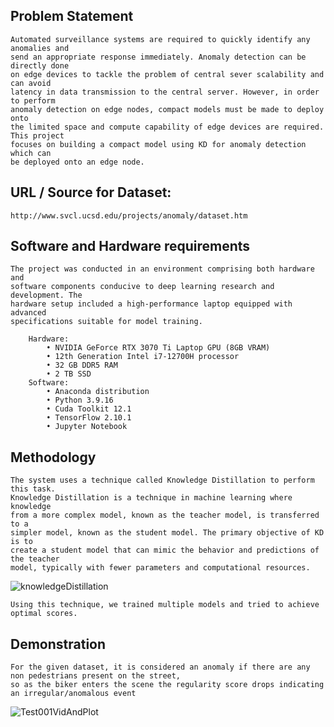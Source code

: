 ## Problem Statement
	Automated surveillance systems are required to quickly identify any anomalies and
	send an appropriate response immediately. Anomaly detection can be directly done
	on edge devices to tackle the problem of central sever scalability and can avoid
	latency in data transmission to the central server. However, in order to perform
	anomaly detection on edge nodes, compact models must be made to deploy onto
	the limited space and compute capability of edge devices are required. This project
	focuses on building a compact model using KD for anomaly detection which can
	be deployed onto an edge node.


## URL / Source for Dataset:
	http://www.svcl.ucsd.edu/projects/anomaly/dataset.htm

## Software and Hardware requirements
	The project was conducted in an environment comprising both hardware and
	software components conducive to deep learning research and development. The
	hardware setup included a high-performance laptop equipped with advanced
	specifications suitable for model training.

		Hardware:
			• NVIDIA GeForce RTX 3070 Ti Laptop GPU (8GB VRAM)
			• 12th Generation Intel i7-12700H processor
			• 32 GB DDR5 RAM
			• 2 TB SSD
		Software:
			• Anaconda distribution
			• Python 3.9.16
			• Cuda Toolkit 12.1
			• TensorFlow 2.10.1
			• Jupyter Notebook

## Methodology
	The system uses a technique called Knowledge Distillation to perform this task. 
 	Knowledge Distillation is a technique in machine learning where knowledge
	from a more complex model, known as the teacher model, is transferred to a
	simpler model, known as the student model. The primary objective of KD is to
	create a student model that can mimic the behavior and predictions of the teacher
	model, typically with fewer parameters and computational resources.

![knowledgeDistillation](https://github.com/user-attachments/assets/7185248e-231f-40d0-97dc-4efa2ddbb883)

 	Using this technique, we trained multiple models and tried to achieve optimal scores.

## Demonstration
	For the given dataset, it is considered an anomaly if there are any non pedestrians present on the street, 
 	so as the biker enters the scene the regularity score drops indicating an irregular/anomalous event
![Test001VidAndPlot](https://github.com/user-attachments/assets/9ea24209-205d-4bd9-9e82-abfb7b68273a)






